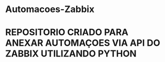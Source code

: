 # Automacoes-Zabbix

# REPOSITORIO CRIADO PARA ANEXAR AUTOMAÇOES VIA API DO ZABBIX UTILIZANDO PYTHON
